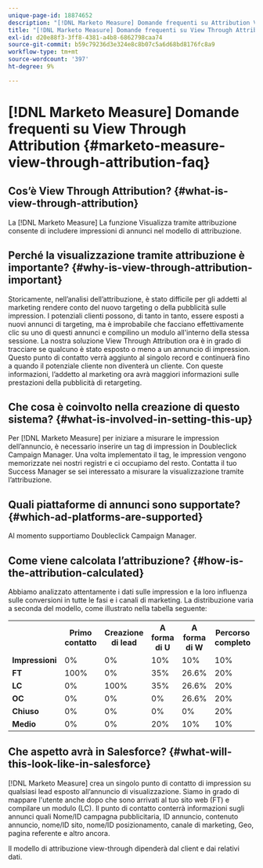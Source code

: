 ```yaml
---
unique-page-id: 18874652
description: "[!DNL Marketo Measure] Domande frequenti su Attribution View Through - [!DNL Marketo Measure] - Documentazione del prodotto"
title: "[!DNL Marketo Measure] Domande frequenti su View Through Attribution"
exl-id: d20e88f3-3ff8-4381-a4b8-6862798caa74
source-git-commit: b59c79236d3e324e8c8b07c5a6d68bd8176fc8a9
workflow-type: tm+mt
source-wordcount: '397'
ht-degree: 9%

---
```


# [!DNL Marketo Measure] Domande frequenti su View Through Attribution {#marketo-measure-view-through-attribution-faq}

## Cos’è View Through Attribution? {#what-is-view-through-attribution}

La [!DNL Marketo Measure] La funzione Visualizza tramite attribuzione consente di includere impressioni di annunci nel modello di attribuzione.

## Perché la visualizzazione tramite attribuzione è importante? {#why-is-view-through-attribution-important}

Storicamente, nell’analisi dell’attribuzione, è stato difficile per gli addetti al marketing rendere conto del nuovo targeting o della pubblicità sulle impression. I potenziali clienti possono, di tanto in tanto, essere esposti a nuovi annunci di targeting, ma è improbabile che facciano effettivamente clic su uno di questi annunci e compilino un modulo all&#39;interno della stessa sessione. La nostra soluzione View Through Attribution ora è in grado di tracciare se qualcuno è stato esposto o meno a un annuncio di impression. Questo punto di contatto verrà aggiunto al singolo record e continuerà fino a quando il potenziale cliente non diventerà un cliente. Con queste informazioni, l’addetto al marketing ora avrà maggiori informazioni sulle prestazioni della pubblicità di retargeting.

## Che cosa è coinvolto nella creazione di questo sistema? {#what-is-involved-in-setting-this-up}

Per [!DNL Marketo Measure] per iniziare a misurare le impression dell’annuncio, è necessario inserire un tag di impression in Doubleclick Campaign Manager. Una volta implementato il tag, le impression vengono memorizzate nei nostri registri e ci occupiamo del resto. Contatta il tuo Success Manager se sei interessato a misurare la visualizzazione tramite l’attribuzione.

## Quali piattaforme di annunci sono supportate? {#which-ad-platforms-are-supported}

Al momento supportiamo Doubleclick Campaign Manager.

## Come viene calcolata l’attribuzione? {#how-is-the-attribution-calculated}

Abbiamo analizzato attentamente i dati sulle impression e la loro influenza sulle conversioni in tutte le fasi e i canali di marketing. La distribuzione varia a seconda del modello, come illustrato nella tabella seguente:

<table> 
 <colgroup> 
  <col> 
  <col> 
  <col> 
  <col> 
  <col> 
  <col> 
  <col> 
 </colgroup> 
 <tbody> 
  <tr> 
   <th><br></th> 
   <th>Primo contatto</th> 
   <th>Creazione di lead</th> 
   <th>A forma di U</th> 
   <th>A forma di W</th> 
   <th>Percorso completo</th> 
   <th>Modello personalizzato</th> 
  </tr> 
  <tr> 
   <td><strong>Impressioni</strong></td> 
   <td>0%</td> 
   <td>0%</td> 
   <td>10%</td> 
   <td>10%</td> 
   <td>10%</td> 
   <td>Personalizzato</td> 
  </tr> 
  <tr> 
   <td><strong>FT</strong></td> 
   <td>100%</td> 
   <td>0%</td> 
   <td>35%</td> 
   <td>26.6%</td> 
   <td>20%</td> 
   <td>Personalizzato</td> 
  </tr> 
  <tr> 
   <td><strong>LC</strong></td> 
   <td>0%</td> 
   <td>100%</td> 
   <td>35%</td> 
   <td>26.6%</td> 
   <td>20%</td> 
   <td>Personalizzato</td> 
  </tr> 
  <tr> 
   <td><strong>OC</strong></td> 
   <td>0%</td> 
   <td>0%</td> 
   <td>0%</td> 
   <td>26.6%</td> 
   <td>20%</td> 
   <td>Personalizzato</td> 
  </tr> 
  <tr> 
   <td><strong>Chiuso</strong></td> 
   <td>0%</td> 
   <td>0%</td> 
   <td>0%</td> 
   <td>0%</td> 
   <td>20%</td> 
   <td>Personalizzato</td> 
  </tr> 
  <tr> 
   <td><strong>Medio</strong></td> 
   <td>0%</td> 
   <td>0%</td> 
   <td>20%</td> 
   <td>10%</td> 
   <td>10%</td> 
   <td>Personalizzato</td> 
  </tr> 
 </tbody> 
</table>

## Che aspetto avrà in Salesforce? {#what-will-this-look-like-in-salesforce}

[!DNL Marketo Measure] crea un singolo punto di contatto di impression su qualsiasi lead esposto all’annuncio di visualizzazione. Siamo in grado di mappare l&#39;utente anche dopo che sono arrivati al tuo sito web (FT) e compilare un modulo (LC). Il punto di contatto conterrà informazioni sugli annunci quali Nome/ID campagna pubblicitaria, ID annuncio, contenuto annuncio, nome/ID sito, nome/ID posizionamento, canale di marketing, Geo, pagina referente e altro ancora.

Il modello di attribuzione view-through dipenderà dal client e dai relativi dati.
